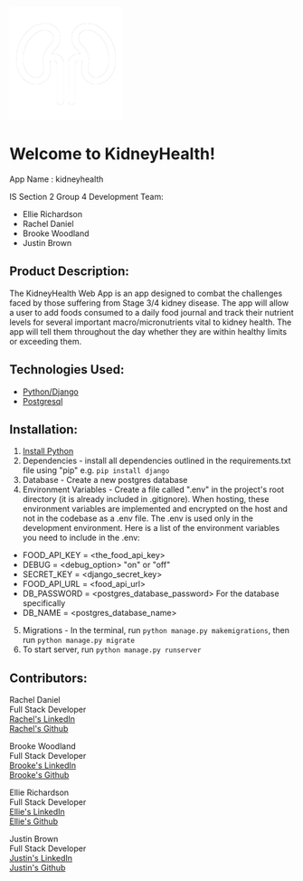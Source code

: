 <img src="/white kidney.png" alt="kidney icon" width="200" height="200" style="">

# Welcome to KidneyHealth!

App Name : kidneyhealth

IS Section 2 Group 4
Development Team:

- Ellie Richardson
- Rachel Daniel
- Brooke Woodland
- Justin Brown

## Product Description:

The KidneyHealth Web App is an app designed to combat the challenges faced by those suffering from Stage 3/4 kidney disease. The app will allow a user to add foods consumed to a daily food journal and track their nutrient levels for several important macro/micronutrients vital to kidney health. The app will tell them throughout the day whether they are within healthy limits or exceeding them.

## Technologies Used:

- [Python/Django](https://www.djangoproject.com/)
- [Postgresql](https://www.postgresql.org/)

## Installation:

1. [Install Python](https://wiki.python.org/moin/BeginnersGuide/Download)
2. Dependencies - install all dependencies outlined in the requirements.txt file using "pip" e.g. `pip install django`
3. Database - Create a new postgres database
4. Environment Variables - Create a file called ".env" in the project's root directory (it is already included in .gitignore). When hosting, these environment variables are implemented and encrypted on the host and not in the codebase as a .env file. The .env is used only in the development environment. Here is a list of the environment variables you need to include in the .env:

- FOOD_API_KEY = <the_food_api_key>
- DEBUG = <debug_option> "on" or "off"
- SECRET_KEY = <django_secret_key>
- FOOD_API_URL = <food_api_url>
- DB_PASSWORD = <postgres_database_password> For the database specifically
- DB_NAME = <postgres_database_name>

5. Migrations - In the terminal, run `python manage.py makemigrations`, then run `python manage.py migrate`
6. To start server, run `python manage.py runserver`

## Contributors:

Rachel Daniel<br>
Full Stack Developer<br>
[Rachel's LinkedIn]()<br>
[Rachel's Github]()

Brooke Woodland<br>
Full Stack Developer<br>
[Brooke's LinkedIn]()<br>
[Brooke's Github]()

Ellie Richardson<br>
Full Stack Developer<br>
[Ellie's LinkedIn]()<br>
[Ellie's Github]()

Justin Brown<br>
Full Stack Developer<br>
[Justin's LinkedIn](https://linkedin.com/in/justin~j~brown/)<br>
[Justin's Github](https://github.com/justinbrown11)
